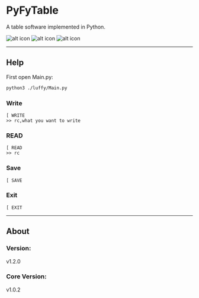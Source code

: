 # PyFyTable
A table software implemented in Python.

![alt icon](https://shields.io/github/license/fly19992020/PyFyTable.svg)
![alt icon](https://shields.io/github/repo-size/fly19992020/PyFyTable)
![alt icon](https://shields.io/github/v/release/fly19992020/PyFyTable?display_name=tag&include_prereleases)

---
## Help
First open Main.py:
``` bash
python3 ./luffy/Main.py
```
### Write
```
[ WRITE
>> rc,what you want to write
```
### READ
```
[ READ
>> rc
```
### Save
```
[ SAVE
```
### Exit
```
[ EXIT
```

---
## About
### Version:
v1.2.0
### Core Version:
v1.0.2
